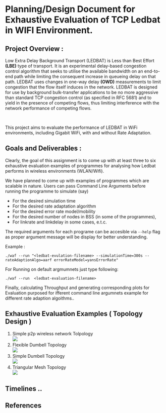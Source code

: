 # Planning/Design Document for Exhaustive Evaluation of TCP Ledbat in WIFI Environment.


## Project Overview :

<p> 
  Low Extra Delay Background Transport </b>(LEDBAT)</b>  is Less than Best Effort <b>(LBE)</b>  type of transport.  It is an experimental delay-based congestion control algorithm that seeks to utilise the available bandwidth on an end-to-end path while limiting the consequent increase in queueing delay on that path. LEDBAT uses changes in one-way delay <b>(OWD)</b> measurements to limit congestion that the flow itself induces in the network. LEDBAT is designed for use by background bulk-transfer applications to be no more aggressive than standard TCP congestion control (as specified in RFC 5681) and to yield in the presence of competing flows, thus limiting interference with the network performance of competing flows. 
  
</p>

<br />

<p>
  This project aims to evaluate the performance of LEDBAT in WiFi environments, including Gigabit WiFi, with and without Rate Adaptation.
</p>



## Goals and Deliverables :

Clearly, the goal of this assignment is to come up with at least three to six exhaustive evaluation examples of programmes for analysing how Ledbat performs in wireless environments (WLAN/Wifi).

We have planned to come up with examples of programmes which are scalable in nature. Users can pass Command Line Arguments before running the programme to simulate (say)
<ul>
 <li> For the desired simulation time </li>
 <li> For the desired rate adaptation algorithm </li>
 <li> For the desired error rate model/mobility </li>
 <li> For the desired number of nodes in BSS (in some of the programmes), </li>
 <li> For linkrate and linkdelay in some cases, e.t.c. </li>
</ul>


The required arguments for each programe can be accesible via `--help` flag as proper argument message will be display for better understanding.

Example : 

    ./waf --run "<ledbat-evulation-filename> --simulationTime=300s --rateAdaptionAlgo=aarf errorRateModel=yansErrorRate"
    
For Running on default argmumnets just type following: 

    ./waf --run  <ledbat-evaluation-filename> 
    
Finally, calculating Throughput and generating corresponding plots for Evaluation purposed for ifferent command line argumnets example for different rate adaption algoithms..

## Exhaustive Evaluation Examples ( Topology Design ) 

<ol>
  <li>  Simple p2p wireless network Tolpology <br />
   <img src = "https://github.com/Awanit512/3-TCP-LEDBAT_in_WiFi/blob/exhaustive_evaluation_ledbat/Topology-Images/simple-p2p.drawio.png"> <br />
  </li>
  
  <li> Flexible Dumbell Topology <br />
 <img src="https://github.com/Awanit512/3-TCP-LEDBAT_in_WiFi/blob/exhaustive_evaluation_ledbat/Topology-Images/flexible-dumpbell.png"> <br />
  </li>
    
  <li> Simple  Dumbell Topology <br /> <img src = "https://github.com/Awanit512/3-TCP-LEDBAT_in_WiFi/blob/exhaustive_evaluation_ledbat/Topology-Images/simple-dumpbell.png"><br />
  </li>

   <li>  Triangular Mesh Topology <br /> <img src = "https://github.com/Awanit512/3-TCP-LEDBAT_in_WiFi/blob/exhaustive_evaluation_ledbat/Topology-Images/traingular.png">  <br />
  </li>
 </ol>


## Timelines ..



## References

